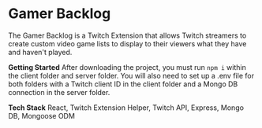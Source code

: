 # Gamer Backlog

The Gamer Backlog is a Twitch Extension that allows Twitch streamers to create custom video game lists to display to their viewers what they have and haven't played.

**Getting Started**
After downloading the project, you must run `npm i` within the client folder and server folder. You will also need to set up a .env file for both folders with a Twitch client ID in the client folder and a Mongo DB connection in the server folder.

**Tech Stack** 
React, Twitch Extension Helper, Twitch API, Express, Mongo DB, Mongoose ODM